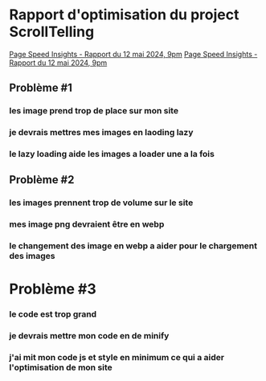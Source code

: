 # Rapport d'optimisation du project ScrollTelling

[Page Speed Insights - Rapport du 12 mai 2024, 9pm](https://michael.tim-momo.com:2083/cpsess6255754337/frontend/jupiter/index.html?login=1&post_login=61824730066025)
[Page Speed Insights - Rapport du 12 mai 2024, 9pm](https://pagespeed.web.dev/analysis/https-michael-tim-momo-com/b3bennk3zv?form_factor=desktop)

## Problème #1
### les image prend trop de place sur mon site
### je devrais mettres mes images en laoding lazy
### le lazy loading aide les images a loader une a la fois

## Problème #2
### les images prennent trop de volume sur le site
### mes image png devraient être en webp
### le changement des image en webp a aider pour le chargement des images

# Problème #3
### le code est trop grand
### je devrais mettre mon code en de minify
### j'ai mit mon code js et style en minimum ce qui a aider  l'optimisation de mon site